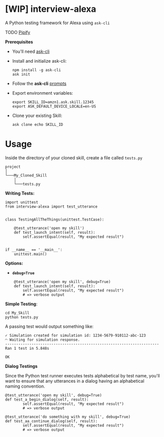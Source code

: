 # [WIP] interview-alexa

A Python testing framework for Alexa using `ask-cli`

TODO [Pipify](http://the-hitchhikers-guide-to-packaging.readthedocs.io/en/latest/creation.html)

**Prerequisites**

- You'll need [ask-cli](https://developer.amazon.com/docs/smapi/quick-start-alexa-skills-kit-command-line-interface.html)

- Install and initialize ask-cli:

	```
	npm install -g ask-cli
	ask init
	```


- Follow the **ask-cli** [prompts](https://developer.amazon.com/docs/smapi/quick-start-alexa-skills-kit-command-line-interface.html)

- Export environment variables:

	```
	export SKILL_ID=amzn1.ask.skill.12345
	export ASK_DEFAULT_DEVICE_LOCALE=en-US
	```

- Clone your existing Skill:

	```
	ask clone echo SKILL_ID
	```


# Usage

Inside the directory of your cloned skill, create a file called `tests.py`

```
project
│
└───My_Cloned_Skill
	│
	└───tests.py
```

**Writing Tests:**

```
import unittest
from interview-alexa import test_utterance


class TestingAllTheThings(unittest.TestCase):

    @test_utterance('open my skill')
    def test_launch_intent(self, result):
        self.assertEqual(result, "My expected result")


if __name__ == '__main__':
    unittest.main()
```

**Options:**

- **`debug=True`**

```
  	@test_utterance('open my skill', debug=True)
    def test_launch_intent(self, result):
        self.assertEqual(result, "My expected result")
        # => verbose output

```


**Simple Testing**:

```
cd My_Skill
python tests.py
```
A passing test would output something like:

```
✓ Simulation created for simulation id: 1234-5679-910112-abc-123
◠ Waiting for simulation response.
----------------------------------------------------------------------
Ran 1 test in 5.848s

OK
```

**Dialog Testings**

Since the Python test runner executes tests alphabetical by test name, you'll want to ensure that any utterances in a dialog having an alphabetical naming convention.

```
@test_utterance('open my skill', debug=True)
def test_a_begin_dialog(self, result):
		self.assertEqual(result, "My expected result")
		# => verbose output
```

```
@test_utterance('do something with my skill', debug=True)
def test_aa_continue_dialog(self, result):
		self.assertEqual(result, "My expected result")
		# => verbose output
```
